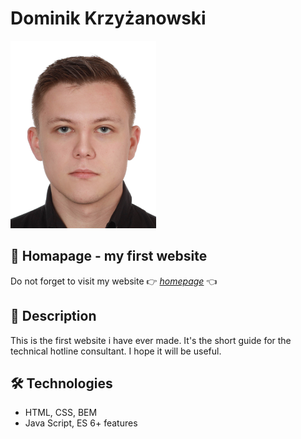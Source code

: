 # Dominik Krzyżanowski
<img class="picture" src="images/dominik.jpg" height="300" alt="consultants"><br>
## 💪 Homapage - my first website
Do not forget to visit my website 👉 [*homepage*](https://dominik-krzyzanowski.github.io/homepage/) 👈

## 📖 Description
This is the first website i have ever made. It's the short guide for the technical hotline consultant. I hope it will be useful.
## 🛠 Technologies
- HTML, CSS, BEM
- Java Script, ES 6+ features
